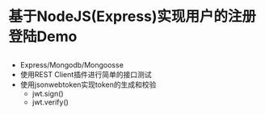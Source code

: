 # 基于NodeJS(Express)实现用户的注册登陆Demo 


## 
- Express/Mongodb/Mongoosse
- 使用REST Client插件进行简单的接口测试
- 使用jsonwebtoken实现token的生成和校验
    - jwt.sign()
    - jwt.verify()